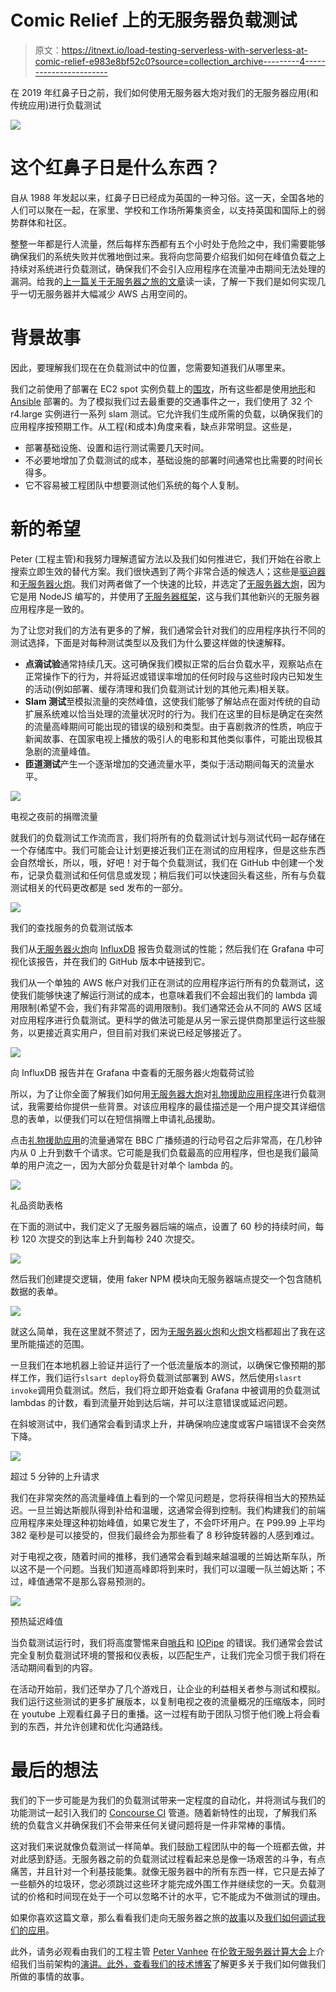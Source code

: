# Comic Relief 上的无服务器负载测试

> 原文：<https://itnext.io/load-testing-serverless-with-serverless-at-comic-relief-e983e8bf52c0?source=collection_archive---------4----------------------->

在 2019 年红鼻子日之前，我们如何使用无服务器大炮对我们的无服务器应用(和传统应用)进行负载测试

![](img/28fd8ab34dc71be5ccf1a63b1aac9205.png)

# 这个红鼻子日是什么东西？

自从 1988 年发起以来，红鼻子日已经成为英国的一种习俗。这一天，全国各地的人们可以聚在一起，在家里、学校和工作场所筹集资金，以支持英国和国际上的弱势群体和社区。

整整一年都是行人流量，然后每样东西都有五个小时处于危险之中，我们需要能够确保我们的系统失败并优雅地倒过来。我将向您简要介绍我们如何在峰值负载之上持续对系统进行负载测试，确保我们不会引入应用程序在流量冲击期间无法处理的漏洞。给我的[上一篇关于无服务器之旅的文章](https://medium.com/@adamclarkdev/journey-to-serverless-d3256d91af16)读一读，了解一下我们是如何实现几乎一切无服务器并大幅减少 AWS 占用空间的。

# 背景故事

因此，要理解我们现在在负载测试中的位置，您需要知道我们从哪里来。

我们之前使用了部署在 EC2 spot 实例负载上的[围攻](https://github.com/JoeDog/siege)，所有这些都是使用[地形](https://www.terraform.io/)和 [Ansible](https://www.ansible.com/) 部署的。为了模拟我们过去最重要的交通事件之一，我们使用了 32 个 r4.large 实例进行一系列 slam 测试。它允许我们生成所需的负载，以确保我们的应用程序按预期工作。从工程(和成本)角度来看，缺点非常明显。这些是，

*   部署基础设施、设置和运行测试需要几天时间。
*   不必要地增加了负载测试的成本，基础设施的部署时间通常也比需要的时间长得多。
*   它不容易被工程团队中想要测试他们系统的每个人复制。

# 新的希望

Peter (工程主管)和我努力理解遗留方法以及我们如何推进它，我们开始在谷歌上搜索立即生效的替代方案。我们很快遇到了两个非常合适的候选人；这些是[驱迫器](https://goad.io/)和[无服务器火炮](https://github.com/Nordstrom/serverless-artillery)。我们对两者做了一个快速的比较，并选定了[无服务器大炮](https://github.com/Nordstrom/serverless-artillery)，因为它是用 NodeJS 编写的，并使用了[无服务器框架](https://serverless.com/)，这与我们其他新兴的无服务器应用程序是一致的。

为了让您对我们的方法有更多的了解，我们通常会针对我们的应用程序执行不同的测试选择，下面是对每种测试类型以及我们为什么要这样做的快速解释。

*   **点滴试验**通常持续几天。这可确保我们模拟正常的后台负载水平，观察站点在正常操作下的行为，并将延迟或错误率增加的任何时段与这些时段内已知发生的活动(例如部署、缓存清理和我们负载测试计划的其他元素)相关联。
*   **Slam 测试**至模拟流量的突然峰值，这使我们能够了解站点在面对传统的自动扩展系统难以恰当处理的流量状况时的行为。我们在这里的目标是确定在突然的流量高峰期间可能出现的错误的级别和类型。由于喜剧救济的性质，响应于新闻故事、在国家电视上播放的吸引人的电影和其他类似事件，可能出现极其急剧的流量峰值。
*   **匝道测试**产生一个逐渐增加的交通流量水平，类似于活动期间每天的流量水平。

![](img/283686679578d83d60ab98d429e01752.png)

电视之夜前的捐赠流量

就我们的负载测试工作流而言，我们将所有的负载测试计划与测试代码一起存储在一个存储库中。我们可能会让计划更接近我们正在测试的应用程序，但是这些东西会自然增长，所以，哦，好吧！对于每个负载测试，我们在 GitHub 中创建一个发布，记录负载测试和任何信息或发现；稍后我们可以快速回头看这些，所有与负载测试相关的代码更改都是 sed 发布的一部分。

![](img/8236ad4b020441aa74c97b924aa58d1e.png)

我们的查找服务的负载测试版本

我们从[无服务器火炮](https://github.com/Nordstrom/serverless-artillery)向 [InfluxDB](https://www.influxdata.com/) 报告负载测试的性能；然后我们在 Grafana 中可视化该报告，并在我们的 GitHub 版本中链接到它。

我们从一个单独的 AWS 帐户对我们正在测试的应用程序运行所有的负载测试，这使我们能够快速了解运行测试的成本，也意味着我们不会超出我们的 lambda 调用限制(希望不会，我们有非常高的调用限制)。我们通常还会从不同的 AWS 区域对应用程序进行负载测试。更科学的做法可能是从另一家云提供商那里运行这些服务，以更接近真实用户，但目前对我们来说已经足够接近了。

![](img/f79aee2bb5fbeb3b27c04386507eaa21.png)

向 InfluxDB 报告并在 Grafana 中查看的无服务器火炮载荷试验

所以，为了让你全面了解我们如何用[无服务器大炮](https://github.com/Nordstrom/serverless-artillery)对[礼物援助应用程序](https://giftaid.comicrelief.com/)进行负载测试，我需要给你提供一些背景。对该应用程序的最佳描述是一个用户提交其详细信息的表单，以便我们可以在短信捐赠上申请礼品援助。

点击[礼物援助应用](https://giftaid.comicrelief.com/)的流量通常在 BBC 广播频道的行动号召之后非常高，在几秒钟内从 0 上升到数千个请求。它可能是我们负载最高的应用程序，但也是我们最简单的用户流之一，因为大部分负载是针对单个 lambda 的。

![](img/3bb71763b670a1623ac5405afe9c1932.png)

礼品资助表格

在下面的测试中，我们定义了无服务器后端的端点，设置了 60 秒的持续时间，每秒 120 次提交的到达率上升到每秒 240 次提交。

![](img/b848ecb6063dc269561b051cc542b160.png)

然后我们创建提交逻辑，使用 faker NPM 模块向无服务器端点提交一个包含随机数据的表单。

![](img/df1d349bd3216a8864b8c94c57d5261b.png)

就这么简单，我在这里就不赘述了，因为[无服务器火炮](https://github.com/Nordstrom/serverless-artillery)和[火炮](https://github.com/artilleryio/artillery)文档都超出了我在这里所能描述的范围。

一旦我们在本地机器上验证并运行了一个低流量版本的测试，以确保它像预期的那样工作，我们运行`slsart deploy`将负载测试部署到 AWS，然后使用`slasrt invoke`调用负载测试。然后，我们将立即开始查看 Grafana 中被调用的负载测试 lambdas 的计数，看到流量开始到达后端，并可以注意错误或延迟问题。

在斜坡测试中，我们通常会看到请求上升，并确保响应速度或客户端错误不会突然下降。

![](img/9a8798be39b266b5db4b802b1dc47014.png)

超过 5 分钟的上升请求

我们在非常突然的高流量峰值上看到的一个常见问题是，您将获得相当大的预热延迟。一旦兰姆达斯舰队得到补给和温暖，这通常会得到控制。我们构建我们的前端应用程序来处理这种初始峰值，如果它发生了，不会吓坏用户。在 P99.99 上平均 382 毫秒是可以接受的，但我们最终会为那些看了 8 秒钟旋转器的人感到难过。

对于电视之夜，随着时间的推移，我们通常会看到越来越温暖的兰姆达斯车队，所以这不是一个问题。当我们知道高峰即将到来时，我们可以温暖一队兰姆达斯；不过，峰值通常不是那么容易预测的。

![](img/1f3cafeeb581ef3f4c94df794b5283b7.png)

预热延迟峰值

当负载测试运行时，我们将高度警惕来自[哨兵](https://sentry.io)和 [IOPipe](https://www.iopipe.com/) 的错误。我们通常会尝试完全复制负载测试环境的警报和仪表板，以匹配生产，让我们完全习惯于我们将在活动期间看到的内容。

在活动开始前，我们还举办了几个游戏日，让企业的利益相关者参与测试和模拟。我们运行这些测试的更多扩展版本，以复制电视之夜的流量概况的压缩版本，同时在 youtube 上观看红鼻子日的重播。这一过程有助于团队习惯于他们晚上将会看到的东西，并允许创建和优化沟通路线。

# 最后的想法

我们的下一步可能是为我们的负载测试带来一定程度的自动化，并将测试与我们的功能测试一起引入我们的 [Concourse CI](https://concourse-ci.org/) 管道。随着新特性的出现，了解我们系统的负载含义并确保我们不会带来任何关键问题将是一件非常棒的事情。

这对我们来说就像负载测试一样简单。我们鼓励工程团队中的每一个班都去做，并对此感到舒适。无服务器之前的负载测试过程看起来总是像一场艰苦的斗争，有点痛苦，并且针对一个利基技能集。就像无服务器中的所有东西一样，它只是去掉了一些额外的垃圾环，您必须跳过这些环才能完成外围工作并继续您的一天。负载测试的价格和时间现在处于一个可以忽略不计的水平，它不能成为不做测试的理由。

如果你喜欢这篇文章，那么看看我们走向无服务器之旅的[故事](https://medium.com/@adamclarkdev/journey-to-serverless-d3256d91af16)以及[我们如何调试我们的应用](https://medium.com/@adamclarkdev/monitoring-debugging-serverless-applications-for-red-nose-day-2019-b2e3dd43613b)。

此外，请务必观看由我们的工程主管 [Peter Vanhee](https://github.com/pvhee) 在[伦敦无服务器计算大会](https://serverlesscomputing.london/)上介绍我们当前架构的[演讲。此外，查看我们的](https://www.youtube.com/watch?v=uyWDrEh0PvA)[技术博客](http://technology.comicrelief.com)了解更多关于我们如何做我们所做的事情的故事。